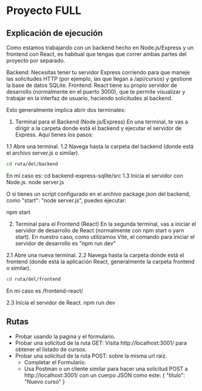 # Proyecto FULL

## Explicación de ejecución

Como estamos trabajando con un backend hecho en Node.js/Express y un frontend con React, es habitual que tengas que correr ambas partes del proyecto por separado.

Backend: Necesitas tener tu servidor Express corriendo para que maneje las solicitudes HTTP (por ejemplo, las que llegan a /api/cursos) y gestione la base de datos SQLite.
Frontend: React tiene su propio servidor de desarrollo (normalmente en el puerto 3000), que te permite visualizar y trabajar en la interfaz de usuario, haciendo solicitudes al backend.

Esto generalmente implica abrir dos terminales:

1. Terminal para el Backend (Node.js/Express)
En una terminal, te vas a dirigir a la carpeta donde está el backend y ejecutar el servidor de Express. Aquí tienes los pasos:

1.1 Abre una terminal.
1.2 Navega hasta la carpeta del backend (donde está el archivo server.js o similar).

```bash
cd ruta/del/backend
```
En mi caso es: cd backend-express-sqlite/src
1.3 Inicia el servidor con Node.js.
node server.js

O si tienes un script configurado en el archivo package.json del backend, como "start": "node server.js", puedes ejecutar:

npm start


2. Terminal para el Frontend (React)
En la segunda terminal, vas a iniciar el servidor de desarrollo de React (normalmente con npm start o yarn start).
En nuestro caso, como utilizamos Vite, el comando para iniciar el servidor de desarrollo es "npm run dev"

2.1 Abre una nueva terminal.
2.2 Navega hasta la carpeta donde está el frontend (donde está la aplicación React, generalmente la carpeta frontend o similar).

```bash
cd ruta/del/frontend
```
En mi caso es /frontend-react/

2.3 Inicia el servidor de React.
npm run dev



## Rutas

- Probar usando la pagina y el formulario.
- Probar una solicitud de la ruta GET: Visita http://localhost:3001/ para obtener el listado de cursos.
- Probar una solicitud de la ruta POST: sobre la misma url raíz.
    - Completar el Formulario.
    - Usa Postman o un cliente similar para hacer una solicitud POST a http://localhost:3001/ con un cuerpo JSON como este:
        {
        "titulo": "Nuevo curso"
        }

